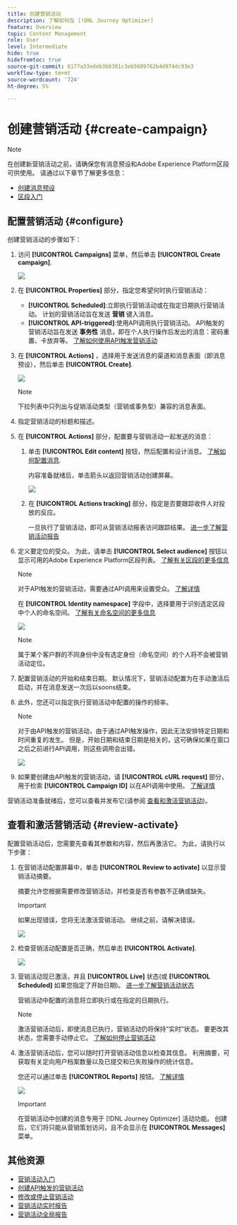 ```yaml
---
title: 创建营销活动
description: 了解如何在 [!DNL Journey Optimizer]
feature: Overview
topic: Content Management
role: User
level: Intermediate
hide: true
hidefromtoc: true
source-git-commit: 6177a33edeb3b8381c3eb5609762b4d974dc93e3
workflow-type: tm+mt
source-wordcount: '724'
ht-degree: 5%

---
```



# 创建营销活动 {#create-campaign}

>[!NOTE]
>
>在创建新营销活动之前，请确保您有消息预设和Adobe Experience Platform区段可供使用。 请通过以下章节了解更多信息：
>
>* [创建消息预设](../configuration/message-presets.md)
>* [区段入门](../segment/about-segments.md)


## 配置营销活动 {#configure}

创建营销活动的步骤如下：

1. 访问 **[!UICONTROL Campaigns]** 菜单，然后单击 **[!UICONTROL Create campaign]**.

   ![](assets/create-campaign.png)

1. 在 **[!UICONTROL Properties]** 部分，指定您希望何时执行营销活动：

   * **[!UICONTROL Scheduled]**:立即执行营销活动或在指定日期执行营销活动。 计划的营销活动旨在发送 **营销** 键入消息。
   * **[!UICONTROL API-triggered]**:使用API调用执行营销活动。 API触发的营销活动旨在发送 **事务性** 消息，即在个人执行操作后发出的消息：密码重置、卡放弃等。 [了解如何使用API触发营销活动](api-triggered-campaigns.md)

1. 在 **[!UICONTROL Actions]** ，选择用于发送消息的渠道和消息表面（即消息预设），然后单击 **[!UICONTROL Create]**.

   ![](assets/create-campaign-action.png)

   >[!NOTE]
   >
   >下拉列表中只列出与促销活动类型（营销或事务型）兼容的消息表面。

1. 指定营销活动的标题和描述。

   <!--To test the content of your message, toggle the **[!UICONTROL Content experiment]** option on. This allows you to test multiple variables of a delivery on populations samples, in order to define which treatment has the biggest impact on the targeted population.[Learn more about content experiment](../campaigns/content-experiment.md).-->

1. 在 **[!UICONTROL Actions]** 部分，配置要与营销活动一起发送的消息：

   1. 单击 **[!UICONTROL Edit content]** 按钮，然后配置和设计消息。 [了解如何配置消息](../messages/get-started-content.md).

      内容准备就绪后，单击箭头以返回营销活动创建屏幕。

      ![](assets/create-campaign-design.png)

   1. 在 **[!UICONTROL Actions tracking]** 部分，指定是否要跟踪收件人对投放的反应。

      一旦执行了营销活动，即可从营销活动报表访问跟踪结果。 [进一步了解营销活动报告](campaign-global-report.md)

1. 定义要定位的受众。 为此，请单击 **[!UICONTROL Select audience]** 按钮以显示可用的Adobe Experience Platform区段列表。 [了解有关区段的更多信息](../segment/about-segments.md)

   >[!NOTE]
   >
   >对于API触发的营销活动，需要通过API调用来设置受众。 [了解详情](api-triggered-campaigns.md)

   在 **[!UICONTROL Identity namespace]** 字段中，选择要用于识别选定区段中个人的命名空间。 [了解有关命名空间的更多信息](../event/about-creating.md#select-the-namespace)

   ![](assets/create-campaign-namespace.png)

   >[!NOTE]
   >
   >属于某个客户群的不同身份中没有选定身份（命名空间）的个人将不会被营销活动定位。

1. 配置营销活动的开始和结束日期。 默认情况下，营销活动配置为在手动激活后启动，并在消息发送一次后以soons结束。

1. 此外，您还可以指定执行营销活动中配置的操作的频率。

   >[!NOTE]
   >
   >对于由API触发的营销活动，由于通过API触发操作，因此无法安排特定日期和时间重复的发生。 但是，开始日期和结束日期是相关的，这可确保如果在窗口之后之前进行API调用，则这些调用会出错。

   ![](assets/create-campaign-schedule.png)

1. 如果要创建由API触发的营销活动，请 **[!UICONTROL cURL request]** 部分，用于检索 **[!UICONTROL Campaign ID]** 以在API调用中使用。 [了解详情](api-triggered-campaigns.md)

营销活动准备就绪后，您可以查看并发布它(请参阅 [查看和激活营销活动](#review-activate))。

## 查看和激活营销活动 {#review-activate}

配置营销活动后，您需要先查看其参数和内容，然后再激活它。 为此，请执行以下步骤：

1. 在营销活动配置屏幕中，单击 **[!UICONTROL Review to activate]** 以显示营销活动摘要。

   摘要允许您根据需要修改营销活动，并检查是否有参数不正确或缺失。

   >[!IMPORTANT]
   >
   >如果出现错误，您将无法激活营销活动。 继续之前，请解决错误。

   ![](assets/create-campaign-alerts.png)

1. 检查营销活动配置是否正确，然后单击 **[!UICONTROL Activate]**.

   ![](assets/create-campaign-review.png)

1. 营销活动现已激活，并且 **[!UICONTROL Live]** 状态(或 **[!UICONTROL Scheduled]**  如果您指定了开始日期)。 [进一步了解营销活动状态](get-started-with-campaigns.md#statuses)

   营销活动中配置的消息将立即执行或在指定的日期执行。

   >[!NOTE]
   >
   >激活营销活动后，即使消息已执行，营销活动仍将保持“实时”状态。 要更改其状态，您需要手动停止它。 [了解如何停止营销活动](modify-stop-campaign.md)

1. 激活营销活动后，您可以随时打开营销活动信息以检查其信息。 利用摘要，可获取有关定向用户档案数量以及已提交和已失败操作的统计信息。

   您还可以通过单击 **[!UICONTROL Reports]** 按钮。 [了解详情](campaign-global-report.md)

   ![](assets/create-campaign-summary.png)

   >[!IMPORTANT]
   >
   >在营销活动中创建的消息专用于 [!DNL Journey Optimizer] 活动功能。 创建后，它们将只能从营销策划访问，且不会显示在 **[!UICONTROL Messages]** 菜单。

## 其他资源

* [营销活动入门](get-started-with-campaigns.md)
* [创建API触发的营销活动](api-triggered-campaigns.md)
* [修改或停止营销活动](modify-stop-campaign.md)
* [营销活动实时报告](campaign-live-report.md)
* [营销活动全局报告](campaign-global-report.md)
